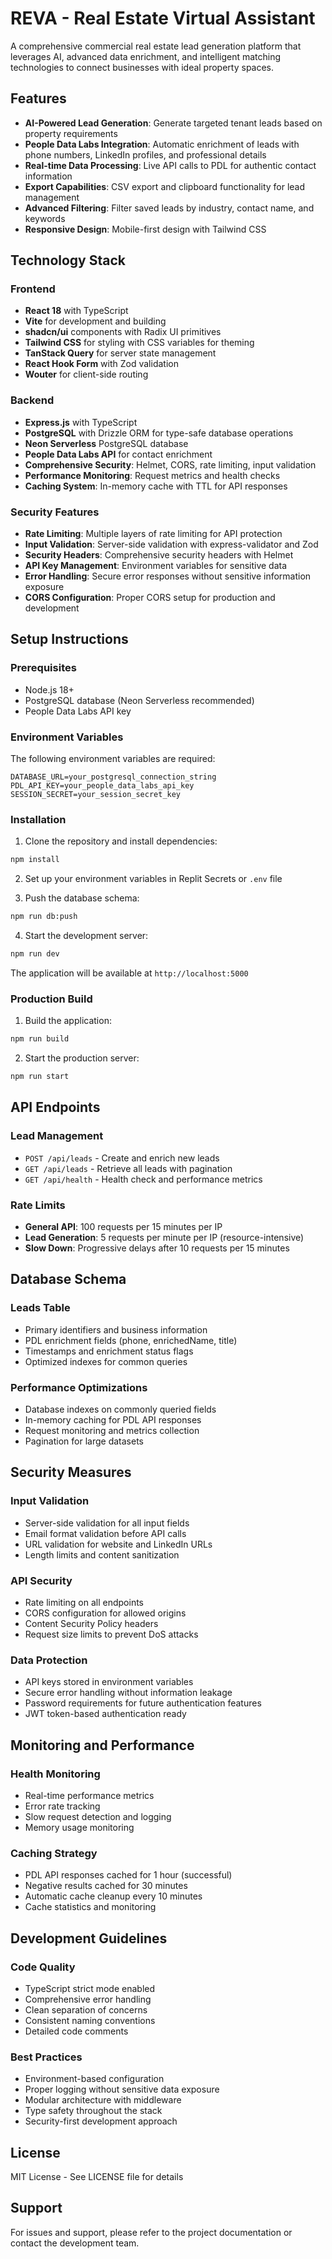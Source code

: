 # REVA - Real Estate Virtual Assistant

A comprehensive commercial real estate lead generation platform that leverages AI, advanced data enrichment, and intelligent matching technologies to connect businesses with ideal property spaces.

## Features

- **AI-Powered Lead Generation**: Generate targeted tenant leads based on property requirements
- **People Data Labs Integration**: Automatic enrichment of leads with phone numbers, LinkedIn profiles, and professional details
- **Real-time Data Processing**: Live API calls to PDL for authentic contact information
- **Export Capabilities**: CSV export and clipboard functionality for lead management
- **Advanced Filtering**: Filter saved leads by industry, contact name, and keywords
- **Responsive Design**: Mobile-first design with Tailwind CSS

## Technology Stack

### Frontend
- **React 18** with TypeScript
- **Vite** for development and building
- **shadcn/ui** components with Radix UI primitives
- **Tailwind CSS** for styling with CSS variables for theming
- **TanStack Query** for server state management
- **React Hook Form** with Zod validation
- **Wouter** for client-side routing

### Backend
- **Express.js** with TypeScript
- **PostgreSQL** with Drizzle ORM for type-safe database operations
- **Neon Serverless** PostgreSQL database
- **People Data Labs API** for contact enrichment
- **Comprehensive Security**: Helmet, CORS, rate limiting, input validation
- **Performance Monitoring**: Request metrics and health checks
- **Caching System**: In-memory cache with TTL for API responses

### Security Features
- **Rate Limiting**: Multiple layers of rate limiting for API protection
- **Input Validation**: Server-side validation with express-validator and Zod
- **Security Headers**: Comprehensive security headers with Helmet
- **API Key Management**: Environment variables for sensitive data
- **Error Handling**: Secure error responses without sensitive information exposure
- **CORS Configuration**: Proper CORS setup for production and development

## Setup Instructions

### Prerequisites
- Node.js 18+ 
- PostgreSQL database (Neon Serverless recommended)
- People Data Labs API key

### Environment Variables
The following environment variables are required:

```
DATABASE_URL=your_postgresql_connection_string
PDL_API_KEY=your_people_data_labs_api_key
SESSION_SECRET=your_session_secret_key
```

### Installation

1. Clone the repository and install dependencies:
```bash
npm install
```

2. Set up your environment variables in Replit Secrets or `.env` file

3. Push the database schema:
```bash
npm run db:push
```

4. Start the development server:
```bash
npm run dev
```

The application will be available at `http://localhost:5000`

### Production Build

1. Build the application:
```bash
npm run build
```

2. Start the production server:
```bash
npm run start
```

## API Endpoints

### Lead Management
- `POST /api/leads` - Create and enrich new leads
- `GET /api/leads` - Retrieve all leads with pagination
- `GET /api/health` - Health check and performance metrics

### Rate Limits
- **General API**: 100 requests per 15 minutes per IP
- **Lead Generation**: 5 requests per minute per IP (resource-intensive)
- **Slow Down**: Progressive delays after 10 requests per 15 minutes

## Database Schema

### Leads Table
- Primary identifiers and business information
- PDL enrichment fields (phone, enrichedName, title)
- Timestamps and enrichment status flags
- Optimized indexes for common queries

### Performance Optimizations
- Database indexes on commonly queried fields
- In-memory caching for PDL API responses
- Request monitoring and metrics collection
- Pagination for large datasets

## Security Measures

### Input Validation
- Server-side validation for all input fields
- Email format validation before API calls
- URL validation for website and LinkedIn URLs
- Length limits and content sanitization

### API Security
- Rate limiting on all endpoints
- CORS configuration for allowed origins
- Content Security Policy headers
- Request size limits to prevent DoS attacks

### Data Protection
- API keys stored in environment variables
- Secure error handling without information leakage
- Password requirements for future authentication features
- JWT token-based authentication ready

## Monitoring and Performance

### Health Monitoring
- Real-time performance metrics
- Error rate tracking
- Slow request detection and logging
- Memory usage monitoring

### Caching Strategy
- PDL API responses cached for 1 hour (successful)
- Negative results cached for 30 minutes
- Automatic cache cleanup every 10 minutes
- Cache statistics and monitoring

## Development Guidelines

### Code Quality
- TypeScript strict mode enabled
- Comprehensive error handling
- Clean separation of concerns
- Consistent naming conventions
- Detailed code comments

### Best Practices
- Environment-based configuration
- Proper logging without sensitive data exposure
- Modular architecture with middleware
- Type safety throughout the stack
- Security-first development approach

## License

MIT License - See LICENSE file for details

## Support

For issues and support, please refer to the project documentation or contact the development team.